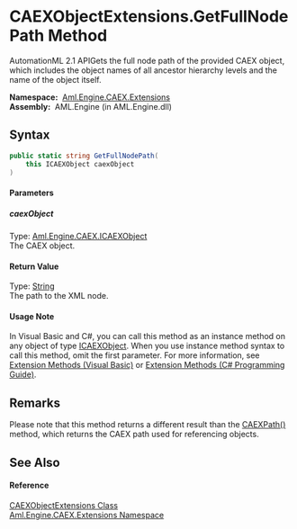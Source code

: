 CAEXObjectExtensions.GetFullNodePath Method
===========================================
AutomationML 2.1 APIGets the full node path of the provided CAEX object, which includes the object names of all ancestor hierarchy levels and the name of the object itself.

  **Namespace:**  [Aml.Engine.CAEX.Extensions][1]  
  **Assembly:**  AML.Engine (in AML.Engine.dll)

Syntax
------

```csharp
public static string GetFullNodePath(
	this ICAEXObject caexObject
)
```

#### Parameters

##### *caexObject*
Type: [Aml.Engine.CAEX.ICAEXObject][2]  
The CAEX object.

#### Return Value
Type: [String][3]  
The path to the XML node.
#### Usage Note
In Visual Basic and C#, you can call this method as an instance method on any object of type [ICAEXObject][2]. When you use instance method syntax to call this method, omit the first parameter. For more information, see [Extension Methods (Visual Basic)][4] or [Extension Methods (C# Programming Guide)][5].

Remarks
-------
 Please note that this method returns a different result than the [CAEXPath()][6] method, which returns the CAEX path used for referencing objects. 

See Also
--------

#### Reference
[CAEXObjectExtensions Class][7]  
[Aml.Engine.CAEX.Extensions Namespace][1]  

[1]: ../README.md
[2]: ../../Aml.Engine.CAEX/ICAEXObject/README.md
[3]: https://docs.microsoft.com/dotnet/api/system.string
[4]: https://docs.microsoft.com/dotnet/visual-basic/programming-guide/language-features/procedures/extension-methods
[5]: https://docs.microsoft.com/dotnet/csharp/programming-guide/classes-and-structs/extension-methods
[6]: ../../Aml.Engine.CAEX/CAEXObject/CAEXPath.md
[7]: README.md
[8]: https://www.automationml.org
[9]: ../../icons/logoShade.png